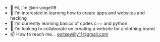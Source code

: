 - 👋 Hi, I’m @mr-angel19
- 👀 I’m interested in learning how to create apps and websites and hacking
- 🌱 I’m currently learning basics of codes c++ and python
- 💞️ I’m looking to collaborate on creating a website for a clothing brand
- 📫 How to reach me... goitsewilly11@gmail.com

<!---
mr-angel19/mr-angel19 is a ✨ special ✨ repository because its `README.md` (this file) appears on your GitHub profile.
You can click the Preview link to take a look at your changes.
--->
